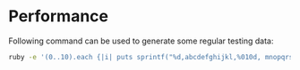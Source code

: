  # Performance 

 Following command can be used to generate some regular testing data:
 
 ```bash
 ruby -e '(0..10).each {|i| puts sprintf("%d,abcdefghijkl,%010d, mnopqrs, %020d, tuvwx, \"...\"\"z\"\"...", i, i, i)}'
 ```